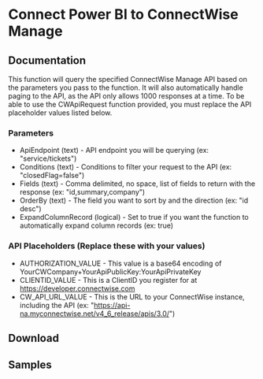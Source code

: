 # Connect Power BI to ConnectWise Manage

## Documentation

This function will query the specified ConnectWise Manage API based on the parameters you pass to the function. It will also automatically handle paging to the API, as the API only allows 1000 responses at a time. To be able to use the CWApiRequest function provided, you must replace the API placeholder values listed below.

### Parameters
- ApiEndpoint (text) - API endpoint you will be querying (ex: "service/tickets")
- Conditions (text) - Conditions to filter your request to the API (ex: "closedFlag=false")
- Fields (text) - Comma delimited, no space, list of fields to return with the response (ex: "id,summary,company")
- OrderBy (text) - The field you want to sort by and the direction (ex: "id desc")
- ExpandColumnRecord (logical) - Set to true if you want the function to automatically expand column records (ex: true)

### API Placeholders (Replace these with your values)
- AUTHORIZATION_VALUE - This value is a base64 encoding of YourCWCompany+YourApiPublicKey:YourApiPrivateKey
- CLIENTID_VALUE - This is a ClientID you register for at https://developer.connectwise.com
- CW_API_URL_VALUE - This is the URL to your ConnectWise instance, including the API (ex: "https://api-na.myconnectwise.net/v4_6_release/apis/3.0/")

## Download

## Samples